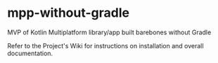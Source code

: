 # mpp-without-gradle
MVP of Kotlin Multiplatform library/app built barebones without Gradle

Refer to the Project's Wiki for instructions on installation and overall documentation.
